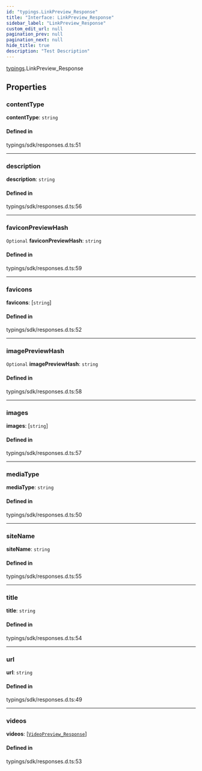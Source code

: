 ```yaml
---
id: "typings.LinkPreview_Response"
title: "Interface: LinkPreview_Response"
sidebar_label: "LinkPreview_Response"
custom_edit_url: null
pagination_prev: null
pagination_next: null
hide_title: true
description: "Test Description"
---
```


[typings](../namespaces/typings.md).LinkPreview_Response

## Properties

### contentType

 **contentType**: `string`

#### Defined in

typings/sdk/responses.d.ts:51

___

### description

 **description**: `string`

#### Defined in

typings/sdk/responses.d.ts:56

___

### faviconPreviewHash

 `Optional` **faviconPreviewHash**: `string`

#### Defined in

typings/sdk/responses.d.ts:59

___

### favicons

 **favicons**: [`string`]

#### Defined in

typings/sdk/responses.d.ts:52

___

### imagePreviewHash

 `Optional` **imagePreviewHash**: `string`

#### Defined in

typings/sdk/responses.d.ts:58

___

### images

 **images**: [`string`]

#### Defined in

typings/sdk/responses.d.ts:57

___

### mediaType

 **mediaType**: `string`

#### Defined in

typings/sdk/responses.d.ts:50

___

### siteName

 **siteName**: `string`

#### Defined in

typings/sdk/responses.d.ts:55

___

### title

 **title**: `string`

#### Defined in

typings/sdk/responses.d.ts:54

___

### url

 **url**: `string`

#### Defined in

typings/sdk/responses.d.ts:49

___

### videos

 **videos**: [[`VideoPreview_Response`](typings.VideoPreview_Response.md)]

#### Defined in

typings/sdk/responses.d.ts:53
